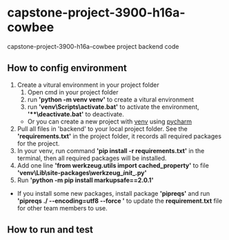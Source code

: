 # capstone-project-3900-h16a-cowbee
capstone-project-3900-h16a-cowbee project backend code

## How to config environment
1. Create a vitural environment in your project folder
    1. Open cmd in your project folder
    2. run **'python -m venv venv'** to create a vitural environment
    3. run **'venv\Scripts\activate.bat'** to activate the environment, **'\*\*\deactivate.bat'** to deactivate.
    * Or you can create a new project with <u>venv</u> using <u>pycharm</u>
2. Pull all files in 'backend' to your local project folder. See the **'requirements.txt'** in the project folder, it records all required packages for the project.
3. In your venv, run command **'pip install -r requirements.txt'** in the terminal, then all required packages will be installed.
4. Add one line **'from werkzeug.utils import cached_property'** to file **'venv\Lib\site-packages\werkzeug\__init__.py'**
5. Run **'python -m pip install markupsafe==2.0.1'**
* If you install some new packages, install package **'pipreqs'** and run **'pipreqs ./ --encoding=utf8 --force
'** to update the **requirement.txt** file for other team members to use.
  
## How to run and test
